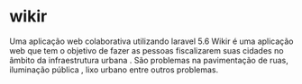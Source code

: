 # wikir
Uma aplicação web colaborativa utilizando laravel 5.6 
Wikir é uma aplicação web  que tem o objetivo de fazer as pessoas fiscalizarem suas cidades no âmbito da infraestrutura urbana . São  problemas na  pavimentação de ruas, iluminação pública , lixo urbano entre outros problemas.

